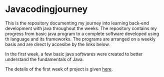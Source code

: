 # Javacodingjourney
This is the repository documenting my journey into learning back-end development with java throughout the weeks. The repository contains my progress from basic java program to a complete software developed using th language and its frameworks. The programs are arranged on a weekly basis and are direct ly accesibe by the links below.

In the first week, a few basic java softwares were created to better understand the fundamentals of Java. 

The details of the first week of project is given [here](https://github.com/Swechhah/Javacodingjourney/tree/Week1#readme).

